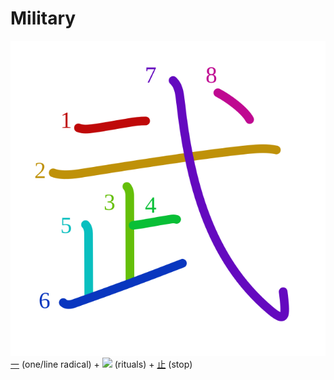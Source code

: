 # Military
![武](../kanji-colorize/6b66.svg)
[一](一.md) (one/line radical) + ![](http://www.kanjidamage.com/assets/radsmall/ceremony-258352a1fa0c156c7b182cce9a326cbf7f1d4a0bf44863200f1c5b424f8d03ab.jpg) (rituals) + [止](止.md) (stop) 